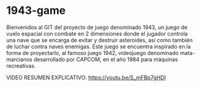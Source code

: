 # 1943-game
 Bienvenidos al GIT del proyecto de juego denominado 1943, un juego de vuelo espacial con combate en 2 dimensiones donde el jugador controla una nave que se encarga de evitar y destruir asteroides, así como también de luchar contra naves enemigas. 
  Este juego se encuentra inspirado en la forma de proyectarlo, al famoso juego 1942, videojuego denominado mata-marcianos desarrollado por CAPCOM, en el año 1984 para máquinas recreativas.

VIDEO RESUMEN EXPLICATIVO:
https://youtu.be/S_mFBp7gHDI
